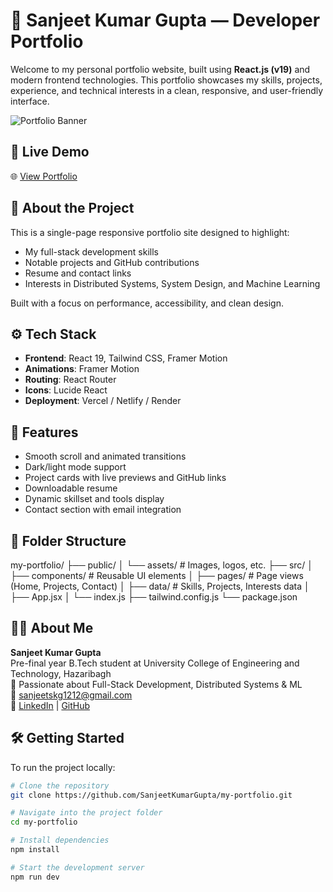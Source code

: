# 💼 Sanjeet Kumar Gupta — Developer Portfolio

Welcome to my personal portfolio website, built using **React.js (v19)** and modern frontend technologies. This portfolio showcases my skills, projects, experience, and technical interests in a clean, responsive, and user-friendly interface.

![Portfolio Banner](https://your-banner-image-url.com) <!-- Optional -->

## 🚀 Live Demo

🌐 [View Portfolio](https://your-portfolio-link.com)

## 📌 About the Project

This is a single-page responsive portfolio site designed to highlight:
- My full-stack development skills
- Notable projects and GitHub contributions
- Resume and contact links
- Interests in Distributed Systems, System Design, and Machine Learning

Built with a focus on performance, accessibility, and clean design.

## ⚙️ Tech Stack

- **Frontend**: React 19, Tailwind CSS, Framer Motion
- **Animations**: Framer Motion
- **Routing**: React Router
- **Icons**: Lucide React
- **Deployment**: Vercel / Netlify / Render

## 🎯 Features

- Smooth scroll and animated transitions
- Dark/light mode support
- Project cards with live previews and GitHub links
- Downloadable resume
- Dynamic skillset and tools display
- Contact section with email integration

## 📁 Folder Structure

my-portfolio/
├── public/
│ └── assets/ # Images, logos, etc.
├── src/
│ ├── components/ # Reusable UI elements
│ ├── pages/ # Page views (Home, Projects, Contact)
│ ├── data/ # Skills, Projects, Interests data
│ ├── App.jsx
│ └── index.js
├── tailwind.config.js
└── package.json


## 🧑‍💻 About Me

**Sanjeet Kumar Gupta**  
Pre-final year B.Tech student at University College of Engineering and Technology, Hazaribagh  
🌱 Passionate about Full-Stack Development, Distributed Systems & ML  
📧 sanjeetskg1212@gmail.com  
🔗 [LinkedIn](https://linkedin.com/in/sanjeetkumar-gupta) | [GitHub](https://github.com/SanjeetKumarGupta)

## 🛠️ Getting Started

To run the project locally:

```bash
# Clone the repository
git clone https://github.com/SanjeetKumarGupta/my-portfolio.git

# Navigate into the project folder
cd my-portfolio

# Install dependencies
npm install

# Start the development server
npm run dev
